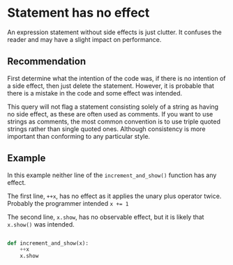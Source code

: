 # Statement has no effect
An expression statement without side effects is just clutter. It confuses the reader and may have a slight impact on performance.


## Recommendation
First determine what the intention of the code was, if there is no intention of a side effect, then just delete the statement. However, it is probable that there is a mistake in the code and some effect was intended.

This query will not flag a statement consisting solely of a string as having no side effect, as these are often used as comments. If you want to use strings as comments, the most common convention is to use triple quoted strings rather than single quoted ones. Although consistency is more important than conforming to any particular style.


## Example
In this example neither line of the `increment_and_show()` function has any effect.

The first line, `++x`, has no effect as it applies the unary plus operator twice. Probably the programmer intended `x += 1`

The second line, `x.show`, has no observable effect, but it is likely that `x.show()` was intended.


```python

def increment_and_show(x):
    ++x
    x.show

```
